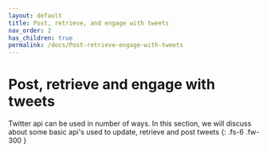 ```yaml
---
layout: default
title: Post, retrieve, and engage with tweets
nav_order: 2
has_children: true
permalink: /docs/Post-retrieve-engage-with-tweets
---
```


# Post, retrieve and engage with tweets


Twitter api can be used in number of ways. In this section, we will discuss about some basic api's used to update, retrieve and post tweets
{: .fs-6 .fw-300 }
